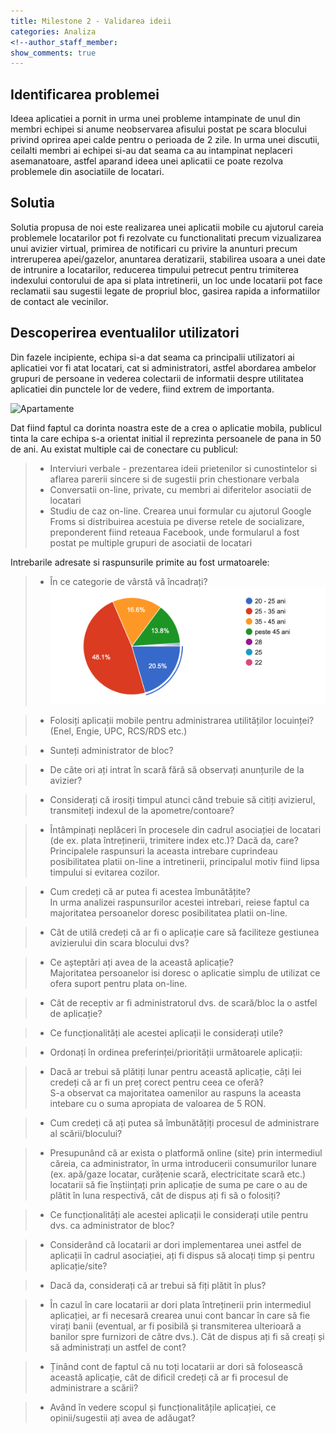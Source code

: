 ```yaml
---
title: Milestone 2 - Validarea ideii
categories: Analiza
<!--author_staff_member:
show_comments: true
---
```


## Identificarea problemei

Ideea aplicatiei a pornit in urma unei probleme intampinate de unul din membri echipei si anume neobservarea afisului postat pe scara blocului privind oprirea apei calde pentru o perioada de 2 zile. In urma unei discutii, ceilalti membri ai echipei si-au dat seama ca au intampinat neplaceri asemanatoare, astfel aparand ideea unei aplicatii ce poate rezolva problemele din asociatiile de locatari.

## Solutia

Solutia propusa de noi este realizarea unei aplicatii mobile cu ajutorul careia problemele locatarilor pot fi rezolvate cu functionalitati precum vizualizarea unui avizier virtual, primirea de notificari cu privire la anunturi precum intreruperea apei/gazelor, anuntarea deratizarii, stabilirea usoara a unei date de intrunire a locatarilor, reducerea timpului petrecut pentru trimiterea indexului contorului de apa si plata intretinerii, un loc unde locatarii pot face reclamatii sau sugestii legate de propriul bloc, gasirea rapida a informatiilor de contact ale vecinilor.

## Descoperirea eventualilor utilizatori

Din fazele incipiente, echipa si-a dat seama ca principalii utilizatori ai aplicatiei vor fi atat locatari, cat si administratori, astfel abordarea ambelor grupuri de persoane in vederea colectarii de informatii despre utilitatea aplicatiei din punctele lor de vedere, fiind extrem de importanta.

![Apartamente](https://images.unsplash.com/photo-1517732306149-e8f829eb588a?ixlib=rb-0.3.5&amp;ixid=eyJhcHBfaWQiOjEyMDd9&amp;s=f01588d10ff9d309abd7cf609fb7e265&amp;auto=format&amp;fit=crop&amp;w=1952&amp;q=80)

Dat fiind faptul ca dorinta noastra este de a crea o aplicatie mobila, publicul tinta la care echipa s-a orientat initial il reprezinta persoanele de pana in 50 de ani. Au existat multiple cai de conectare cu publicul:

> * Interviuri verbale - prezentarea ideii prietenilor si cunostintelor si aflarea parerii sincere si de sugestii prin chestionare verbala
> * Conversatii on-line, private, cu membri ai diferitelor asociatii de locatari
> * Studiu de caz on-line. Crearea unui formular cu ajutorul Google Froms si distribuirea acestuia pe diverse retele de socializare, preponderent fiind reteaua Facebook, unde formularul a fost postat pe multiple grupuri de asociatii de locatari

Intrebarile adresate si raspunsurile primite au fost urmatoarele:

> * &Icirc;n ce categorie de v&acirc;rstă vă &icirc;ncadrați?&nbsp;
![](./validare/varsta.png)


> * Folosiți aplicații mobile pentru administrarea utilităților locuinței? (Enel, Engie, UPC, RCS/RDS etc.)

> * Sunteți administrator de bloc?

> * De c&acirc;te ori ați intrat &icirc;n scară fără să observați anunțurile de la avizier?

> * Considerați că irosiți timpul atunci c&acirc;nd trebuie să citiți avizierul, transmiteți indexul de la apometre/contoare?

> * &Icirc;nt&acirc;mpinați neplăceri &icirc;n procesele din cadrul asociației de locatari (de ex. plata &icirc;ntreținerii, trimitere index etc.)? Dacă da, care?<br>Principalele raspunsuri la aceasta intrebare cuprindeau posibilitatea platii on-line a intretinerii, principalul motiv fiind lipsa timpului si evitarea cozilor.

> * Cum credeți că ar putea fi acestea &icirc;mbunătățite?<br>In urma analizei raspunsurilor acestei intrebari, reiese faptul ca majoritatea persoanelor doresc posibilitatea platii on-line.

> * C&acirc;t de utilă credeți că ar fi o aplicație care să faciliteze gestiunea avizierului din scara blocului dvs?

> * Ce așteptări ați avea de la această aplicație?<br>Majoritatea persoanelor isi doresc o aplicatie simplu de utilizat ce ofera suport pentru plata on-line.

> * C&acirc;t de receptiv ar fi administratorul dvs. de scară/bloc la o astfel de aplicație?

> * Ce funcționalități ale acestei aplicații le considerați utile?

> * Ordonați &icirc;n ordinea preferinței/priorității următoarele aplicații:

> * Dacă ar trebui să plătiți lunar pentru această aplicație, c&acirc;ți lei credeți că ar fi un preț corect pentru ceea ce oferă?<br>S-a observat ca majoritatea oamenilor au raspuns la aceasta intebare cu o suma apropiata de valoarea de 5 RON.

> * Cum credeți că ați putea să &icirc;mbunătățiți procesul de administrare al scării/blocului?

> * Presupun&acirc;nd că ar exista o platformă online (site) prin intermediul căreia, ca administrator, &icirc;n urma introducerii consumurilor lunare (ex. apă/gaze locatar, curățenie scară, electricitate scară etc.) locatarii să fie &icirc;nștiințați prin aplicație de suma pe care o au de plătit &icirc;n luna respectivă, c&acirc;t de dispus ați fi să o folosiți?

> * Ce funcționalități ale acestei aplicații le considerați utile pentru dvs. ca administrator de bloc?

> * Consider&acirc;nd că locatarii ar dori implementarea unei astfel de aplicații &icirc;n cadrul asociației, ați fi dispus să alocați timp și pentru aplicație/site?

> * Dacă da, considerați că ar trebui să fiți plătit &icirc;n plus?

> * &Icirc;n cazul &icirc;n care locatarii ar dori plata &icirc;ntreținerii prin intermediul aplicației, ar fi necesară crearea unui cont bancar &icirc;n care să fie virați banii (eventual, ar fi posibilă și transmiterea ulterioară a banilor spre furnizori de către dvs.). C&acirc;t de dispus ați fi să creați și să administrați un astfel de cont?

> * Țin&acirc;nd cont de faptul că nu toți locatarii ar dori să folosească această aplicație, c&acirc;t de dificil credeți că ar fi procesul de administrare a scării?

> * Av&acirc;nd &icirc;n vedere scopul și funcționalitățile aplicației, ce opinii/sugestii ați avea de adăugat?